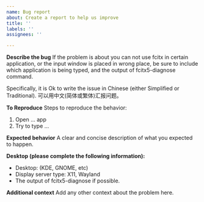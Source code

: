 ```yaml
---
name: Bug report
about: Create a report to help us improve
title: ''
labels: ''
assignees: ''

---
```


**Describe the bug**
If the problem is about you can not use fcitx in certain application, or the input window is placed in wrong place, be sure to include which application is being typed, and the output of fcitx5-diagnose command.

Specifically, it is Ok to write the issue in Chinese (either Simplified or Traditional).
可以用中文(简体或繁体)汇报问题。

**To Reproduce**
Steps to reproduce the behavior:
1. Open ... app
2. Try to type ...

**Expected behavior**
A clear and concise description of what you expected to happen.

**Desktop (please complete the following information):**
 - Desktop: (KDE, GNOME, etc)
 - Display server type: X11, Wayland
 - The output of fcitx5-diagnose if possible.

**Additional context**
Add any other context about the problem here.
